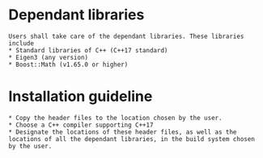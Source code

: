 # Dependant libraries
    Users shall take care of the dependant libraries. These libraries include
    * Standard libraries of C++ (C++17 standard)
    * Eigen3 (any version)
    * Boost::Math (v1.65.0 or higher)

# Installation guideline
    * Copy the header files to the location chosen by the user.
    * Choose a C++ compiler supporting C++17
    * Designate the locations of these header files, as well as the locations of all the dependant libraries, in the build system chosen by the user.
    
